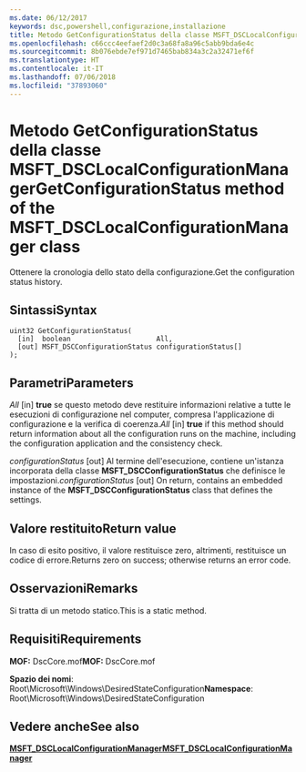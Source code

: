 ```yaml
---
ms.date: 06/12/2017
keywords: dsc,powershell,configurazione,installazione
title: Metodo GetConfigurationStatus della classe MSFT_DSCLocalConfigurationManager
ms.openlocfilehash: c66ccc4eefaef2d0c3a68fa8a96c5abb9bda6e4c
ms.sourcegitcommit: 8b076ebde7ef971d7465bab834a3c2a32471ef6f
ms.translationtype: HT
ms.contentlocale: it-IT
ms.lasthandoff: 07/06/2018
ms.locfileid: "37893060"
---
```

# <a name="getconfigurationstatus-method-of-the-msftdsclocalconfigurationmanager-class"></a><span data-ttu-id="b6f4f-103">Metodo GetConfigurationStatus della classe MSFT_DSCLocalConfigurationManager</span><span class="sxs-lookup"><span data-stu-id="b6f4f-103">GetConfigurationStatus method of the MSFT_DSCLocalConfigurationManager class</span></span>

<span data-ttu-id="b6f4f-104">Ottenere la cronologia dello stato della configurazione.</span><span class="sxs-lookup"><span data-stu-id="b6f4f-104">Get the configuration status history.</span></span>

## <a name="syntax"></a><span data-ttu-id="b6f4f-105">Sintassi</span><span class="sxs-lookup"><span data-stu-id="b6f4f-105">Syntax</span></span>

```mof
uint32 GetConfigurationStatus(
  [in]  boolean                     All,
  [out] MSFT_DSCConfigurationStatus configurationStatus[]
);
```

## <a name="parameters"></a><span data-ttu-id="b6f4f-106">Parametri</span><span class="sxs-lookup"><span data-stu-id="b6f4f-106">Parameters</span></span>

<span data-ttu-id="b6f4f-107">*All* \[in\] **true** se questo metodo deve restituire informazioni relative a tutte le esecuzioni di configurazione nel computer, compresa l'applicazione di configurazione e la verifica di coerenza.</span><span class="sxs-lookup"><span data-stu-id="b6f4f-107">*All* \[in\] **true** if this method should return information about all the configuration runs on the machine, including the configuration application and the consistency check.</span></span>

<span data-ttu-id="b6f4f-108">*configurationStatus* \[out\] Al termine dell'esecuzione, contiene un'istanza incorporata della classe **MSFT_DSCConfigurationStatus** che definisce le impostazioni.</span><span class="sxs-lookup"><span data-stu-id="b6f4f-108">*configurationStatus* \[out\] On return, contains an embedded instance of the **MSFT_DSCConfigurationStatus** class that defines the settings.</span></span>

## <a name="return-value"></a><span data-ttu-id="b6f4f-109">Valore restituito</span><span class="sxs-lookup"><span data-stu-id="b6f4f-109">Return value</span></span>

<span data-ttu-id="b6f4f-110">In caso di esito positivo, il valore restituisce zero, altrimenti, restituisce un codice di errore.</span><span class="sxs-lookup"><span data-stu-id="b6f4f-110">Returns zero on success; otherwise returns an error code.</span></span>

## <a name="remarks"></a><span data-ttu-id="b6f4f-111">Osservazioni</span><span class="sxs-lookup"><span data-stu-id="b6f4f-111">Remarks</span></span>

<span data-ttu-id="b6f4f-112">Si tratta di un metodo statico.</span><span class="sxs-lookup"><span data-stu-id="b6f4f-112">This is a static method.</span></span>

## <a name="requirements"></a><span data-ttu-id="b6f4f-113">Requisiti</span><span class="sxs-lookup"><span data-stu-id="b6f4f-113">Requirements</span></span>

<span data-ttu-id="b6f4f-114">**MOF:** DscCore.mof</span><span class="sxs-lookup"><span data-stu-id="b6f4f-114">**MOF:** DscCore.mof</span></span>

<span data-ttu-id="b6f4f-115">**Spazio dei nomi**: Root\Microsoft\Windows\DesiredStateConfiguration</span><span class="sxs-lookup"><span data-stu-id="b6f4f-115">**Namespace**: Root\Microsoft\Windows\DesiredStateConfiguration</span></span>

## <a name="see-also"></a><span data-ttu-id="b6f4f-116">Vedere anche</span><span class="sxs-lookup"><span data-stu-id="b6f4f-116">See also</span></span>

[<span data-ttu-id="b6f4f-117">**MSFT_DSCLocalConfigurationManager**</span><span class="sxs-lookup"><span data-stu-id="b6f4f-117">**MSFT_DSCLocalConfigurationManager**</span></span>](msft-dsclocalconfigurationmanager.md)